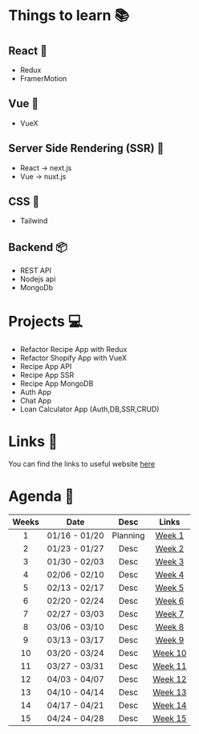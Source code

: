 
# Things to learn :books:
## React :blue_heart:
- Redux
- FramerMotion

## Vue :green_heart:
- VueX

## Server Side Rendering (SSR) :rocket:
- React -> next.js
- Vue -> nuxt.js

## CSS :art:
- Tailwind
  
## Backend :package:
- REST API
- Nodejs api
- MongoDb

# Projects :computer:
- Refactor Recipe App with Redux
- Refactor Shopify App with VueX
- Recipe App API
- Recipe App SSR
- Recipe App MongoDB
- Auth App
- Chat App
- Loan Calculator App (Auth,DB,SSR,CRUD)

# Links :link:
You can find the links to useful website [here](./Links.md)

# Agenda :calendar:
| Weeks |     Date      |   Desc   |                      Links                      |
| :---: | :-----------: | :------: | :---------------------------------------------: |
|   1   | 01/16 - 01/20 | Planning |  [Week 1](./1st%20semester/Week%201/README.md)  |
|   2   | 01/23 - 01/27 |   Desc   |  [Week 2](./1st%20semester/Week%202/README.md)  |
|   3   | 01/30 - 02/03 |   Desc   |  [Week 3](./1st%20semester/Week%203/README.md)  |
|   4   | 02/06 - 02/10 |   Desc   |  [Week 4](./1st%20semester/Week%204/README.md)  |
|   5   | 02/13 - 02/17 |   Desc   |  [Week 5](./1st%20semester/Week%205/README.md)  |
|   6   | 02/20 - 02/24 |   Desc   |  [Week 6](./1st%20semester/Week%206/README.md)  |
|   7   | 02/27 - 03/03 |   Desc   |  [Week 7](./1st%20semester/Week%207/README.md)  |
|   8   | 03/06 - 03/10 |   Desc   |  [Week 8](./1st%20semester/Week%208/README.md)  |
|   9   | 03/13 - 03/17 |   Desc   |  [Week 9](./1st%20semester/Week%209/README.md)  |
|  10   | 03/20 - 03/24 |   Desc   | [Week 10](./1st%20semester/Week%2010/README.md) |
|  11   | 03/27 - 03/31 |   Desc   | [Week 11](./1st%20semester/Week%2011/README.md) |
|  12   | 04/03 - 04/07 |   Desc   | [Week 12](./1st%20semester/Week%2012/README.md) |
|  13   | 04/10 - 04/14 |   Desc   | [Week 13](./1st%20semester/Week%2013/README.md) |
|  14   | 04/17 - 04/21 |   Desc   | [Week 14](./1st%20semester/Week%2014/README.md) |
|  15   | 04/24 - 04/28 |   Desc   | [Week 15](./1st%20semester/Week%2015/README.md) |




